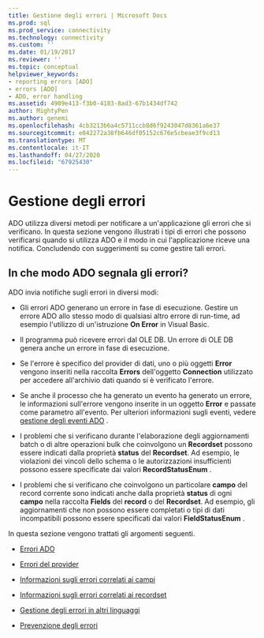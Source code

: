 ```yaml
---
title: Gestione degli errori | Microsoft Docs
ms.prod: sql
ms.prod_service: connectivity
ms.technology: connectivity
ms.custom: ''
ms.date: 01/19/2017
ms.reviewer: ''
ms.topic: conceptual
helpviewer_keywords:
- reporting errors [ADO]
- errors [ADO]
- ADO, error handling
ms.assetid: 4909e413-f3b0-4183-8ad3-67b1434df742
author: MightyPen
ms.author: genemi
ms.openlocfilehash: 4cb3213b6a4c5711ccb8d6f9243047d8361a6e37
ms.sourcegitcommit: e042272a38fb646df05152c676e5cbeae3f9cd13
ms.translationtype: MT
ms.contentlocale: it-IT
ms.lasthandoff: 04/27/2020
ms.locfileid: "67925430"
---
```

# <a name="error-handling"></a>Gestione degli errori
ADO utilizza diversi metodi per notificare a un'applicazione gli errori che si verificano. In questa sezione vengono illustrati i tipi di errori che possono verificarsi quando si utilizza ADO e il modo in cui l'applicazione riceve una notifica. Concludendo con suggerimenti su come gestire tali errori.  
  
## <a name="how-does-ado-report-errors"></a>In che modo ADO segnala gli errori?  
 ADO invia notifiche sugli errori in diversi modi:  
  
-   Gli errori ADO generano un errore in fase di esecuzione. Gestire un errore ADO allo stesso modo di qualsiasi altro errore di run-time, ad esempio l'utilizzo di un'istruzione **On Error** in Visual Basic.  
  
-   Il programma può ricevere errori dal OLE DB. Un errore di OLE DB genera anche un errore in fase di esecuzione.  
  
-   Se l'errore è specifico del provider di dati, uno o più oggetti **Error** vengono inseriti nella raccolta **Errors** dell'oggetto **Connection** utilizzato per accedere all'archivio dati quando si è verificato l'errore.  
  
-   Se anche il processo che ha generato un evento ha generato un errore, le informazioni sull'errore vengono inserite in un oggetto **Error** e passate come parametro all'evento. Per ulteriori informazioni sugli eventi, vedere [gestione degli eventi ADO](../../../ado/guide/data/handling-ado-events.md) .  
  
-   I problemi che si verificano durante l'elaborazione degli aggiornamenti batch o di altre operazioni bulk che coinvolgono un **Recordset** possono essere indicati dalla proprietà **status** del **Recordset**. Ad esempio, le violazioni dei vincoli dello schema o le autorizzazioni insufficienti possono essere specificate dai valori **RecordStatusEnum** .  
  
-   I problemi che si verificano che coinvolgono un particolare **campo** del record corrente sono indicati anche dalla proprietà **status** di ogni **campo** nella raccolta **Fields** del **record** o del **Recordset**. Ad esempio, gli aggiornamenti che non possono essere completati o tipi di dati incompatibili possono essere specificati dai valori **FieldStatusEnum** .  
  
 In questa sezione vengono trattati gli argomenti seguenti.  
  
-   [Errori ADO](../../../ado/guide/data/ado-errors.md)  
  
-   [Errori del provider](../../../ado/guide/data/provider-errors.md)  
  
-   [Informazioni sugli errori correlati ai campi](../../../ado/guide/data/field-related-error-information.md)  
  
-   [Informazioni sugli errori correlati ai recordset](../../../ado/guide/data/recordset-related-error-information.md)  
  
-   [Gestione degli errori in altri linguaggi](../../../ado/guide/data/handling-errors-in-other-languages.md)  
  
-   [Prevenzione degli errori](../../../ado/guide/data/anticipating-errors.md)
